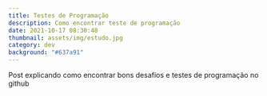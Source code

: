 ```yaml
---
title: Testes de Programação
description: Como encontrar teste de programação
date: 2021-10-17 08:30:48
thumbnail: assets/img/estudo.jpg
category: dev
background: "#637a91"
---
```

Post explicando como encontrar bons desafios e testes de programação no github
